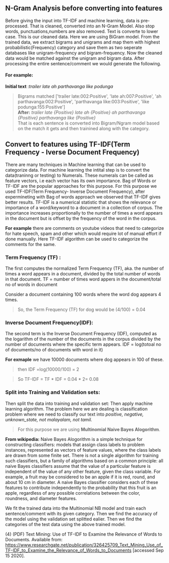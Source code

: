 ## N-Gram Analysis before converting into features
Before giving the input into TF-IDF and machine learning, data is pre-processed. That is cleaned, converted into an N-Gram Model. Also stop words, punctuations,numbers are also removed. Text is converte to lower case. This is our cleaned data.
Here we are using BiGram model. From the trained data, we extract bigrams and unigrams and map them with highest probabilistic(Frequency) category and save them as two seperate databases like unigram-frequency and bigram-frequency. 
Now the cleaned data would be matched against the unigram and bigram data. After processing the entire sentence/comment we would generate the following. 

#### For example:
**Initial text** :*trailer late ah parthavanga like podunga*  
> Bigrams matched ['trailer late:002:Positive', 'late ah:007:Positive', 'ah parthavanga:002:Positive', 'parthavanga like:003:Positive',   'like podunga:155:Positive']  
> **After:** *trailer late {Positive} late ah {Positive} ah parthavanga {Positive} parthavanga like {Positive}*  
That is each sentence is converted into Bigram/Ngram model based on the match it gets and then trainined along with the category.  

## Convert to features using TF-IDF(Term Frequency - Iverse Document Frequency)

There are many techniques in Machine learning that can  be  used  to  categorize data. For machine learning the intital step is to convert the data(traninng or testing) to Numerals. These numerals can be called as feature vectors, i.e each vector has its own importance. Bag of Words or TF-IDF are the popular approaches for this purpose. For this purpose we used TF-IDF(Term Frequency- Inverse Document Frequency), after expermineting with Bag of words approach we observed that TF-IDF gives better results.  TF-IDF  is  a numerical  statistic  that  shows  the  relevance  or importance of  a word/keyword  to a document in a collection of corpus. The importance increases proportionally to the number of times a word appears in the document but is offset by the frequency of the word in the corpus.

**For example** there are comments on youtube videos that need to categorize for hate speech, spam and other which would require lot of manual effort if done manually. Here TF-IDF algorithm can be used to categorize the comments for the same.

### Term Frequency (TF) :

The first computes the normalized Term Frequency (TF), aka. the number of times a word appears in a document, divided by the total number of words in that document.
TF = number of times word appers in the document/total no of words in document
 
 Consider a document containing 100 words where the word dog appears 4 times.

> So, the Term Frequency (TF) for dog would be (4/100) = 0.04

### Inverse Document Frequency(IDF):

The second term is the Inverse Document Frequency (IDF), computed as the logarithm of the number of the documents in the corpus divided by the number of documents where the specific term appears.
IDF = log(totoal no of documents/no of documents with word in it)

**For exmaple** we have 10000 documents where dog appears in 100 of these.
> then IDF =log(10000/100) = 2

> So TF-IDF = TF \* IDF = 0.04 \* 2= 0.08

### Split into Training and Validation sets:

Then split the data into training and validation set:
Then apply machine learning algorithm.
The problem here we are dealing is classification problem where we need to classify our text into *positive, negative, unknown_state, not malayalam, not tamil.*

> For this purpose we are using **Multinomial Naive Bayes Alogorithm**. 

**From wikipedia:**
Naive Bayes Alogorithm is a simple technique for constructing classifiers: models that assign class labels to problem instances, represented as vectors of feature values, where the class labels are drawn from some finite set. There is not a single algorithm for training such classifiers, but a family of algorithms based on a common principle: all naive Bayes classifiers assume that the value of a particular feature is independent of the value of any other feature, given the class variable. For example, a fruit may be considered to be an apple if it is red, round, and about 10 cm in diameter. A naive Bayes classifier considers each of these features to contribute independently to the probability that this fruit is an apple, regardless of any possible correlations between the color, roundness, and diameter features. 

We fit the trained data into the Multinomial NB model and train each sentence/comment with its given category.
Then we find the accuracy of the model using the validation set splitted ealier.
Then we find the categories of the test data using the above trained model.


(4) (PDF) Text Mining: Use of TF-IDF to Examine the Relevance of Words to Documents. Available from: https://www.researchgate.net/publication/326425709_Text_Mining_Use_of_TF-IDF_to_Examine_the_Relevance_of_Words_to_Documents [accessed Sep 15 2020].

